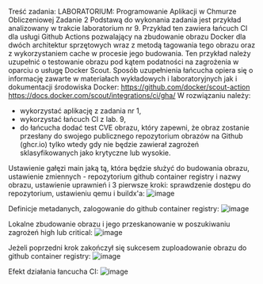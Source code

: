 Treść zadania: 
LABORATORIUM: Programowanie Aplikacji w Chmurze Obliczeniowej
Zadanie 2
Podstawą do wykonania zadania jest przykład analizowany w trakcie laboratorium nr 9. Przykład ten
zawiera łańcuch CI dla usługi Github Actions pozwalający na zbudowanie obrazu Docker dla dwóch
architektur sprzętowych wraz z metodą tagowania tego obrazu oraz z wykorzystaniem cache
w procesie jego budowania.
Ten przykład należy uzupełnić o testowanie obrazu pod kątem podatności na zagrożenia w oparciu
o usługę Docker Scout. Sposób uzupełnienia łańcucha opiera się o informację zawarte w materiałach
wykładowych i laboratoryjnych jak i dokumentacji środowiska Docker:
https://github.com/docker/scout-action
https://docs.docker.com/scout/integrations/ci/gha/
W rozwiązaniu należy:
- wykorzystać aplikację z zadania nr 1,
- wykorzystać łańcuch CI z lab. 9,
- do łańcucha dodać test CVE obrazu, który zapewni, że obraz zostanie przesłany do swojego
publicznego repozytorium obrazów na Github (ghcr.io) tylko wtedy gdy nie będzie zawierał zagrożeń
sklasyfikowanych jako krytyczne lub wysokie.

Ustawienie gałęzi main jaką tą, która będzie służyć do budowania obrazu, ustawienie zmiennych - repozytorium github container registry i nazwy obrazu, ustawienie uprawnień i 3 pierwsze kroki:
sprawdzenie dostępu do repozytorium, ustawieniu qemu i buildx'a:
![image](https://github.com/raver1509/PAwChoz2/assets/36925740/f0cc5567-bbdc-4881-a5f9-712aed7116c0)

Definicje metadanych, zalogowanie do github container registry:
![image](https://github.com/raver1509/PAwChoz2/assets/36925740/a1ff767f-6105-4e39-a540-68dd6256cb16)

Lokalne zbudowanie obrazu i jego przeskanowanie w poszukiwaniu zagrożeń high lub critical:
![image](https://github.com/raver1509/PAwChoz2/assets/36925740/73ae1435-999e-4d44-9a08-8af0ebd6dc73)

Jeżeli poprzedni krok zakończył się sukcesem zuploadowanie obrazu do github container registry:
![image](https://github.com/raver1509/PAwChoz2/assets/36925740/76c8eaf5-0726-4b28-afdf-760d21eb68b8)

Efekt działania łancucha CI:
![image](https://github.com/raver1509/PAwChoz2/assets/36925740/73e024c1-2537-4bdd-90a0-99c96ac745c3)
